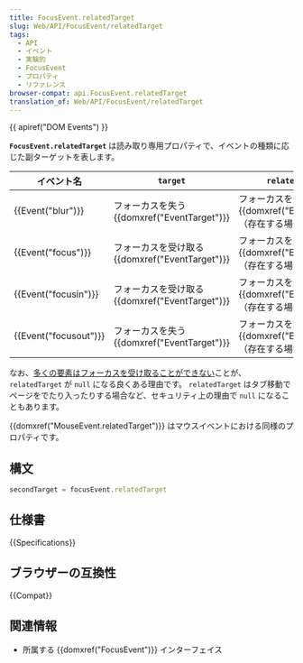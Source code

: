 ```yaml
---
title: FocusEvent.relatedTarget
slug: Web/API/FocusEvent/relatedTarget
tags:
  - API
  - イベント
  - 実験的
  - FocusEvent
  - プロパティ
  - リファレンス
browser-compat: api.FocusEvent.relatedTarget
translation_of: Web/API/FocusEvent/relatedTarget
---
```

{{ apiref("DOM Events") }}

**`FocusEvent.relatedTarget`** は読み取り専用プロパティで、イベントの種類に応じた副ターゲットを表します。

<table class="no-markdown">
  <thead>
    <tr>
      <th scope="col">イベント名</th>
      <th scope="col"><code>target</code></th>
      <th scope="col"><code>relatedTarget</code></th>
    </tr>
  </thead>
  <tbody>
    <tr>
      <td>{{Event("blur")}}</td>
      <td>フォーカスを失う {{domxref("EventTarget")}}</td>
      <td>
        フォーカスを受け取る {{domxref("EventTarget")}} （存在する場合）
      </td>
    </tr>
    <tr>
      <td>{{Event("focus")}}</td>
      <td>フォーカスを受け取る {{domxref("EventTarget")}}</td>
      <td>フォーカスを失う {{domxref("EventTarget")}} （存在する場合）</td>
    </tr>
    <tr>
      <td>{{Event("focusin")}}</td>
      <td>フォーカスを受け取る {{domxref("EventTarget")}}</td>
      <td>フォーカスを失う {{domxref("EventTarget")}} （存在する場合）</td>
    </tr>
    <tr>
      <td>{{Event("focusout")}}</td>
      <td>フォーカスを失う {{domxref("EventTarget")}}</td>
      <td>フォーカスを受け取る {{domxref("EventTarget")}} （存在する場合）</td>
    </tr>
  </tbody>
</table>

なお、[多くの要素はフォーカスを受け取ることができない](https://stackoverflow.com/a/42764495/1026)ことが、 `relatedTarget` が `null` になる良くある理由です。 `relatedTarget` はタブ移動でページをでたり入ったりする場合など、セキュリティ上の理由で `null` になることもあります。

{{domxref("MouseEvent.relatedTarget")}} はマウスイベントにおける同様のプロパティです。

## 構文

```js
secondTarget = focusEvent.relatedTarget
```

## 仕様書

{{Specifications}}

## ブラウザーの互換性

{{Compat}}

## 関連情報

- 所属する {{domxref("FocusEvent")}} インターフェイス

